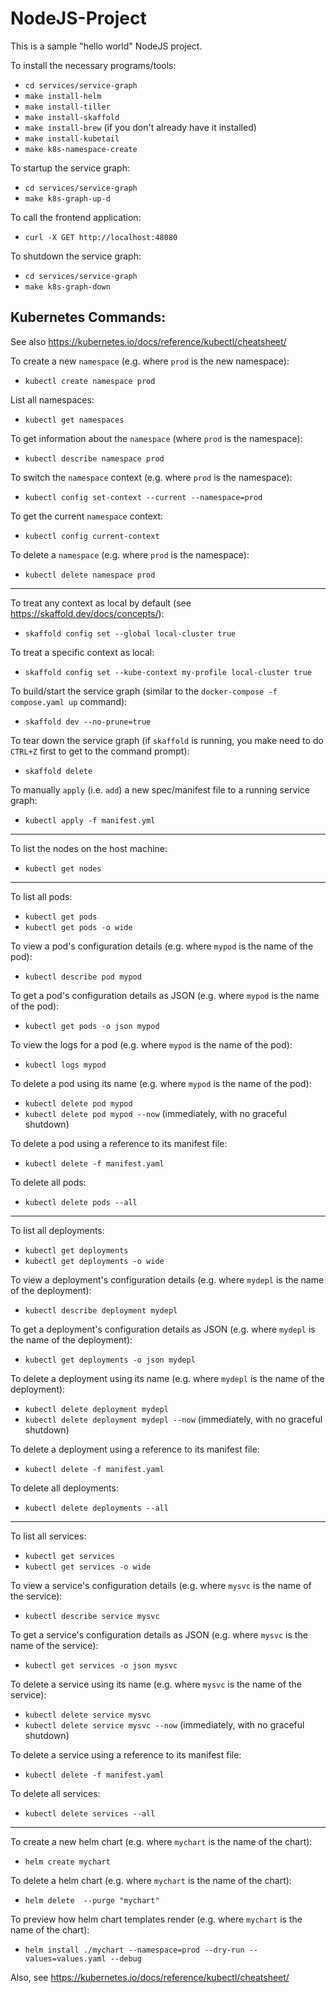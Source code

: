 # NodeJS-Project

This is a sample "hello world" NodeJS project.

To install the necessary programs/tools:

  - `cd services/service-graph`
  - `make install-helm`
  - `make install-tiller`
  - `make install-skaffold`
  - `make install-brew` (if you don't already have it installed)
  - `make install-kubetail`
  - `make k8s-namespace-create`

To startup the service graph:

  - `cd services/service-graph`
  - `make k8s-graph-up-d`

To call the frontend application:

 - `curl -X GET http://localhost:48080`

To shutdown the service graph:

  - `cd services/service-graph`
  - `make k8s-graph-down`

## Kubernetes Commands:

See also https://kubernetes.io/docs/reference/kubectl/cheatsheet/

To create a new `namespace` (e.g. where `prod` is the new namespace):

* `kubectl create namespace prod`

List all namespaces:

* `kubectl get namespaces`

To get information about the `namespace` (where `prod` is the namespace):

* `kubectl describe namespace prod`

To switch the `namespace` context (e.g. where `prod` is the namespace):

* `kubectl config set-context --current --namespace=prod`

To get the current `namespace` context:

* `kubectl config current-context`

To delete a `namespace` (e.g. where `prod` is the namespace):

* `kubectl delete namespace prod`

-----------------------

To treat any context as local by default (see https://skaffold.dev/docs/concepts/):

* `skaffold config set --global local-cluster true`

To treat a specific context as local:

* `skaffold config set --kube-context my-profile local-cluster true`

To build/start the service graph (similar to the `docker-compose -f compose.yaml up` command):

* `skaffold dev --no-prune=true`

To tear down the service graph (if `skaffold` is running, you make need to do `CTRL+Z` first to get to the command prompt):

* `skaffold delete`

To manually `apply` (i.e. `add`) a new spec/manifest file to a running service graph:

* `kubectl apply -f manifest.yml`

-----------------------

To list the nodes on the host machine:

* `kubectl get nodes`

-----------------------

To list all pods:

* `kubectl get pods`
* `kubectl get pods -o wide`

To view a pod's configuration details (e.g. where `mypod` is the name of the pod):

* `kubectl describe pod mypod`

To get a pod's configuration details as JSON (e.g. where `mypod` is the name of the pod):

* `kubectl get pods -o json mypod`

To view the logs for a pod (e.g. where `mypod` is the name of the pod):

* `kubectl logs mypod`

To delete a pod using its name (e.g. where `mypod` is the name of the pod):

* `kubectl delete pod mypod`
* `kubectl delete pod mypod --now` (immediately, with no graceful shutdown)

To delete a pod using a reference to its manifest file:

* `kubectl delete -f manifest.yaml`

To delete all pods:

* `kubectl delete pods --all`

-----------------------

To list all deployments:

* `kubectl get deployments`
* `kubectl get deployments -o wide`

To view a deployment's configuration details (e.g. where `mydepl` is the name of the deployment):

* `kubectl describe deployment mydepl`

To get a deployment's configuration details as JSON (e.g. where `mydepl` is the name of the deployment):

* `kubectl get deployments -o json mydepl`

To delete a deployment using its name (e.g. where `mydepl` is the name of the deployment):

* `kubectl delete deployment mydepl`
* `kubectl delete deployment mydepl --now` (immediately, with no graceful shutdown)

To delete a deployment using a reference to its manifest file:

* `kubectl delete -f manifest.yaml`

To delete all deployments:

* `kubectl delete deployments --all`

-----------------------

To list all services:

* `kubectl get services`
* `kubectl get services -o wide`

To view a service's configuration details (e.g. where `mysvc` is the name of the service):

* `kubectl describe service mysvc`

To get a service's configuration details as JSON (e.g. where `mysvc` is the name of the service):

* `kubectl get services -o json mysvc`

To delete a service using its name (e.g. where `mysvc` is the name of the service):

* `kubectl delete service mysvc`
* `kubectl delete service mysvc --now` (immediately, with no graceful shutdown)

To delete a service using a reference to its manifest file:

* `kubectl delete -f manifest.yaml`

To delete all services:

* `kubectl delete services --all`

-----------------------

To create a new helm chart (e.g. where `mychart` is the name of the chart):

* `helm create mychart`

To delete a helm chart (e.g. where `mychart` is the name of the chart):

* `helm delete  --purge "mychart"`

To preview how helm chart templates render (e.g. where `mychart` is the name of the chart):

* `helm install ./mychart --namespace=prod --dry-run --values=values.yaml --debug`

Also, see https://kubernetes.io/docs/reference/kubectl/cheatsheet/
